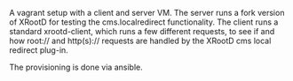 A vagrant setup with a client and server VM. The server runs a fork version of XRootD for testing the cms.localredirect functionality. The client runs a standard xrootd-client, which runs a few different requests, to see if and how root:// and http(s):// requests are handled by the XRootD cms local redirect plug-in.

The provisioning is done via ansible.
